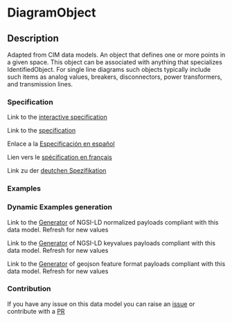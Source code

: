 # DiagramObject

## Description 

Adapted from CIM data models. An object that defines one or more points in a given space. This object can be associated with anything that specializes IdentifiedObject. For single line diagrams such objects typically include such items as analog values, breakers, disconnectors, power transformers, and transmission lines.
### Specification

Link to the [interactive specification](https://swagger.lab.fiware.org/?url=https://smart-data-models.github.io/dataModel.EnergyCIM/DiagramObject/swagger.yaml)

Link to the [specification](https://smart-data-models.github.io/dataModel.EnergyCIM/DiagramObject/doc/spec.md)

Enlace a la [Especificación en español](https://smart-data-models.github.io/dataModel.EnergyCIM/DiagramObject/doc/spec_ES.md)

Lien vers le [spécification en français](https://smart-data-models.github.io/dataModel.EnergyCIM/DiagramObject/doc/spec_FR.md)

Link zu der [deutchen Spezifikation](https://smart-data-models.github.io/dataModel.EnergyCIM/DiagramObject/doc/spec_DE.md)
### Examples
### Dynamic Examples generation

Link to the [Generator](https://smartdatamodels.org/extra/ngsi-ld_generator_v0.92.php?schemaUrl=https://raw.githubusercontent.com/smart-data-models/dataModel.EnergyCIM/master/DiagramObject/schema.json&email=info@smartdatamodels.org) of NGSI-LD normalized payloads compliant with this data model. Refresh for new values

Link to the [Generator](https://smartdatamodels.org/extra/ngsi-ld_generator_keyvalues_v0.92.php?schemaUrl=https://raw.githubusercontent.com/smart-data-models/dataModel.EnergyCIM/master/DiagramObject/schema.json&email=info@smartdatamodels.org) of NGSI-LD keyvalues payloads compliant with this data model. Refresh for new values

Link to the [Generator](https://smartdatamodels.org/extra/geojson_features_generator_v1.0.php?schemaUrl=https://raw.githubusercontent.com/smart-data-models/dataModel.EnergyCIM/master/DiagramObject/schema.json&email=info@smartdatamodels.org) of geojson feature format payloads compliant with this data model. Refresh for new values
### Contribution

 If you have any issue on this data model you can raise an [issue](https://github.com/smart-data-models/dataModel.EnergyCIM/issues)  or contribute with a [PR](https://github.com/smart-data-models/dataModel.EnergyCIM/pulls)
